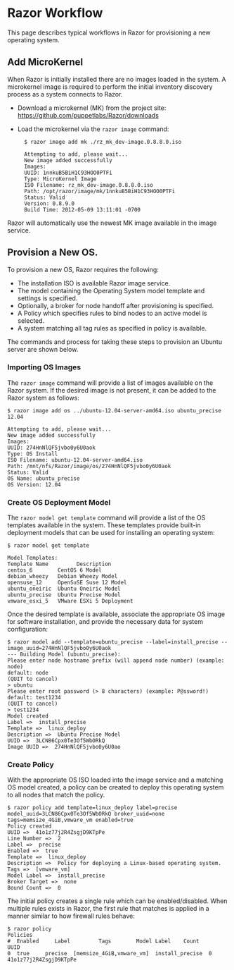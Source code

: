 # Razor Workflow

This page describes typical workflows in Razor for provisioning a new operating system.

## Add MicroKernel

When Razor is initially installed there are no images loaded in the system. A microkernel image is required to perform the initial inventory discovery process as a system connects to Razor.

* Download a microkernel (MK) from the project site: https://github.com/puppetlabs/Razor/downloads
* Load the microkernel via the `razor image` command:

        $ razor image add mk ./rz_mk_dev-image.0.8.8.0.iso
         
        Attempting to add, please wait...
        New image added successfully
        Images:
        UUID: 1nnkuB5BiH1C93HOO0PTFi
        Type: MicroKernel Image
        ISO Filename: rz_mk_dev-image.0.8.8.0.iso
        Path: /opt/razor/image/mk/1nnkuB5BiH1C93HOO0PTFi
        Status: Valid
        Version: 0.8.9.0
        Build Time: 2012-05-09 13:11:01 -0700

Razor will automatically use the newest MK image available in the image service.

## Provision a New OS.

To provision a new OS, Razor requires the following:

* The installation ISO is available Razor image service.
* The model containing the Operating System model template and settings is specified.
* Optionally, a broker for node handoff after provisioning is specified.
* A Policy which specifies rules to bind nodes to an active model is selected.
* A system matching all tag rules as specified in policy is available.

The commands and process for taking these steps to provision an Ubuntu server are shown below.

### Importing OS Images

The `razor image` command will provide a list of images available on the Razor system. If the desired image is not present, it can be added to the Razor system as follows:

    $ razor image add os ../ubuntu-12.04-server-amd64.iso ubuntu_precise 12.04
    
    Attempting to add, please wait...
    New image added successfully
    Images:
    UUID: 274HnNlQF5jvbo0y6U0aok
    Type: OS Install
    ISO Filename: ubuntu-12.04-server-amd64.iso
    Path: /mnt/nfs/Razor/image/os/274HnNlQF5jvbo0y6U0aok
    Status: Valid
    OS Name: ubuntu_precise
    OS Version: 12.04

### Create OS Deployment Model

The `razor model get template` command will provide a list of the OS templates available in the system. These templates provide built-in deployment models that can be used for installing an operating system:

    $ razor model get template
    
    Model Templates:
    Template Name         Description         
    centos_6        CentOS 6 Model            
    debian_wheezy   Debian Wheezy Model       
    opensuse_12     OpenSuSE Suse 12 Model    
    ubuntu_oneiric  Ubuntu Oneiric Model      
    ubuntu_precise  Ubuntu Precise Model      
    vmware_esxi_5   VMware ESXi 5 Deployment  

Once the desired template is available, associate the appropriate OS image for software installation, and provide the necessary data for system configuration:

    $ razor model add --template=ubuntu_precise --label=install_precise --image_uuid=274HnNlQF5jvbo0y6U0aok
    --- Building Model (ubuntu_precise):
    Please enter node hostname prefix (will append node number) (example: node)
    default: node
    (QUIT to cancel)
    > ubuntu
    Please enter root password (> 8 characters) (example: P@ssword!)
    default: test1234
    (QUIT to cancel)
    > test1234
    Model created
    Label =>  install_precise
    Template =>  linux_deploy
    Description =>  Ubuntu Precise Model
    UUID =>  3LCN86Cpx0Te3Of5WbORkQ
    Image UUID =>  274HnNlQF5jvbo0y6U0ao

### Create Policy

With the appropriate OS ISO loaded into the image service and a matching OS model created, a policy can be created to deploy this operating system to all nodes that match the policy.

    $ razor policy add template=linux_deploy label=precise model_uuid=3LCN86Cpx0Te3Of5WbORkQ broker_uuid=none tags=memsize_4GiB,vmware_vm enabled=true
    Policy created
    UUID =>  41o1z77j2R4ZsgjD9KTpPe
    Line Number =>  2
    Label =>  precise
    Enabled =>  true
    Template =>  linux_deploy
    Description =>  Policy for deploying a Linux-based operating system.
    Tags =>  [vmware_vm]
    Model Label =>  install_precise
    Broker Target =>  none
    Bound Count =>  0

The initial policy creates a single rule which can be enabled/disabled. When multiple rules exists in Razor, the first rule that matches is applied in a manner similar to how firewall rules behave:

    $ razor policy
    Policies
    #  Enabled     Label         Tags        Model Label    Count           UUID           
    0  true     precise  [memsize_4GiB,vmware_vm]  install_precise  0      41o1z77j2R4ZsgjD9KTpPe

